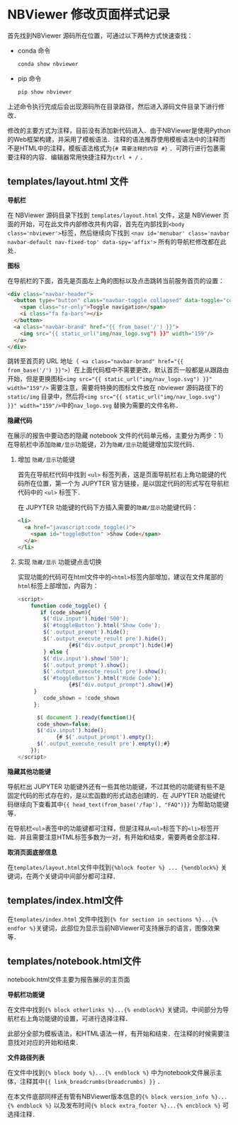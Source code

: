 

# NBViewer 修改页面样式记录

首先找到NBViewer 源码所在位置，可通过以下两种方式快速查找：

+ conda 命令

  ```bash
  conda show nbviewer
  ```

+ pip 命令

  ```bash
  pip show nbviewer
  ```

上述命令执行完成后会出现源码所在目录路径，然后进入源码文件目录下进行修改．

修改的主要方式为注释，目前没有添加新代码进入．由于NBViewer是使用Python的Web框架构建，并采用了模板语法．注释的语法推荐使用模板语法中的注释而不是HTML中的注释，模板语法格式为`{# 需要注释的内容 #}` ．可跨行进行包裹需要注释的内容．编辑器常用快捷注释为`ctrl + /` ．

## templates/layout.html 文件

**导航栏**

在 NBViewer 源码目录下找到 `templates/layout.html` 文件，这是 NBViewer 页面的开始，可在此文件内部修改共有内容，首先在内部找到`<body class='nbviewer'>`标签，然后继续向下找到 `<nav id='menubar' class='navbar navbar-default nav-fixed-top' data-spy='affix'>` 所有的导航栏修改都在此处． 

**图标**

在导航栏的下面，首先是页面左上角的图标以及点击跳转当前服务首页的设置：

```html
<div class="navbar-header">
  <button type="button" class="navbar-toggle collapsed" data-toggle="collapse" data-target=".navbar-collapse">
    <span class="sr-only">Toggle navigation</span>
    <i class="fa fa-bars"></i>
  </button>
  <a class="navbar-brand" href="{{ from_base('/') }}">
    <img src="{{ static_url("img/nav_logo.svg") }}" width="159"/>
  </a>
</div>
```

跳转至首页的 URL 地址（` <a class="navbar-brand" href="{{ from_base('/') }}">`）在上面代码框中不需要更改，默认首页一般都是从跟路由开始，但是更换图标`<img src="{{ static_url("img/nav_logo.svg") }}" width="159"/>` 需要注意，需要将特换的图标文件放在 nbviewer 源码路径下的`static/img` 目录中，然后将`<img src="{{ static_url("img/nav_logo.svg") }}" width="159"/>`中的`nav_logo.svg` 替换为需要的文件名称．

**隐藏代码**

在展示的报告中要动态的隐藏 notebook 文件的代码单元格，主要分为两步：1）在导航栏中添加`隐藏/显示`功能键，2)为`隐藏/显示`功能键增加实现代码．

1. 增加 `隐藏/显示`功能键

   首先在导航栏代码中找到 `<ul>` 标签列表，这是页面导航栏右上角功能键的代码所在位置，第一个为 JUPYTER 官方链接，是以固定代码的形式写在导航栏代码中的 `<ul>` 标签下．

   在 JUPYTER 功能键的代码下方插入需要的`隐藏/显示`功能键代码：

   ```html
   <li>
     <a href="javascript:code_toggle()">
       <span id="toggleButton" >Show Code</span>
     </a>
   </li>
   ```

2. 实现 `隐藏/显示` 功能键点击切换

   实现功能的代码可在html文件中的`<html>`标签内部增加，建议在文件尾部的`html`标签上部增加，内容为：

   ```javascript
   <script>
       function code_toggle() {
          if (code_shown){
           $('div.input').hide('500');
           $('#toggleButton').html('Show Code');
           $('.output_prompt').hide();
           $('.output_execute_result pre').hide();
                   {#$("div.output_prompt").hide()#}
           } else {
           $('div.input').show('500');
           $('.output_prompt').show();
           $('.output_execute_result pre').show();
           $('#toggleButton').html('Hide Code');
                   {#$("div.output_prompt").show()#}
        }
           code_shown = !code_shown
        };
   
         $( document ).ready(function(){
         code_shown=false;
         $('div.input').hide();
               {# $('.output_prompt').empty();
         $('.output_execute_result pre').empty();#}
       });
   </script>
   ```

**隐藏其他功能键**

导航栏出 JUPYTER 功能键外还有一些其他功能键，不过其他的功能键有些不是固定代码的形式存在的，是以宏函数的形式动态创建的．在 JUPYTER 功能键代码继续向下查看其中`{{ head_text(from_base('/fap'), "FAQ")}}` 为帮助功能键等．

在导航栏`<ul>`表签中的功能键都可注释，但是注释从`<ul>`标签下的`<li>`标签开始．并且需要注意HTML标签多数为一对，有开始和结束，需要两者全部注释．

**取消页面底部信息**

在`templates/layout.html`文件中找到`{%block footer %} ... {%endblock%}` 关键词，在两个关键词中间部分都可注释．

## templates/index.html文件

在`templates/index.html` 文件中找到`{% for section in sections %}...{% endfor %}`关键词，此部位为显示当前NBViewer可支持展示的语言，图像效果等．



## templates/notebook.html文件

notebook.html文件主要为报告展示的主页面

**导航栏功能键**

在文件中找到`{% block otherlinks %}...{% endblock%}` 关键词，中间部分为导航栏右上角功能键的设置，可进行选择注释．

此部分全部为模板语法，和HTML语法一样，有开始和结束．在注释的时候需要注意找对对应的开始和结束．

**文件路径列表**

在文件中找到`{% block body %}...{% endblock %}` 中为notebook文件展示主体，注释其中`{{ link_breadcrumbs(breadcrumbs) }}` ．

在本文件底部同样还有管有NBViewer版本信息的`{% block version_info %}...{% endblock %}` 以及发布时间`{% block extra_footer %}...{% encblock %}` 可选择注释．

 

